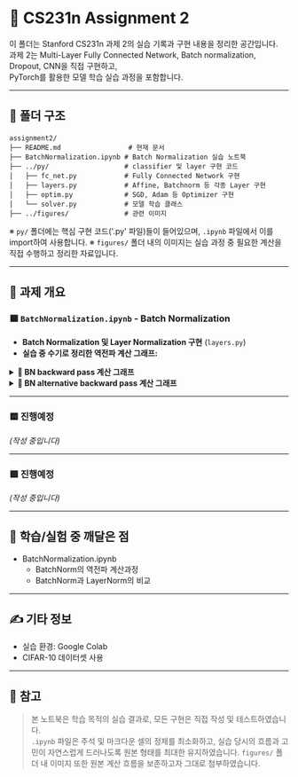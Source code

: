 # 📘 CS231n Assignment 2  

이 폴더는 Stanford CS231n 과제 2의 실습 기록과 구현 내용을 정리한 공간입니다.  
과제 2는 Multi-Layer Fully Connected Network, Batch normalization, Dropout, CNN을 직접 구현하고,  
PyTorch를 활용한 모델 학습 실습 과정을 포함합니다.

---

## 📁 폴더 구조

<pre><code>assignment2/
├── README.md                 # 현재 문서
├── BatchNormalization.ipynb # Batch Normalization 실습 노트북
├── ../py/                   # classifier 및 layer 구현 코드
│   ├── fc_net.py            # Fully Connected Network 구현
│   ├── layers.py            # Affine, Batchnorm 등 각종 Layer 구현
│   ├── optim.py             # SGD, Adam 등 Optimizer 구현
│   └── solver.py            # 모델 학습 클래스
├── ../figures/              # 관련 이미지
</code></pre>

※ `py/` 폴더에는 핵심 구현 코드('.py' 파일)들이 들어있으며, `.ipynb` 파일에서 이를 import하여 사용합니다.
※ `figures/` 폴더 내의 이미지는 실습 과정 중 필요한 계산을 직접 수행하고 정리한 자료입니다.

---

## 📄 과제 개요

### 🟦 `BatchNormalization.ipynb` - Batch Normalization

- **Batch Normalization 및 Layer Normalization 구현** (`layers.py`)
- **실습 중 수기로 정리한 역전파 계산 그래프:**

<details> <summary><strong>📌 BN backward pass 계산 그래프</strong></summary> <p align="center"> 
<img src="https://github.com/retnivv/AIKU-portfolio/raw/main/cs231n/assignment2/image/batchnorm_backward.jpg" width="500"/> </p> </details> <details> <summary><strong>📌 BN alternative backward pass 계산 그래프</strong></summary> <p align="center"> 
<img src="https://github.com/retnivv/AIKU-portfolio/raw/main/cs231n/assignment2/image/batchnorm_backward_alt.jpg" width="500"/> </p> </details>

---

### 🟨 진행예정

_(작성 중입니다)_

---

### 🟥 진행예정

_(작성 중입니다)_ 

---

## 🧠 학습/실험 중 깨달은 점

- BatchNormalization.ipynb
  - BatchNorm의 역전파 계산과정
  - BatchNorm과 LayerNorm의 비교

---

## ✍️ 기타 정보

- 실습 환경: Google Colab  
- CIFAR-10 데이터셋 사용 

---

## 📝 참고

> 본 노트북은 학습 목적의 실습 결과로, 모든 구현은 직접 작성 및 테스트하였습니다.  
> `.ipynb` 파일은 주석 및 마크다운 셀의 정제를 최소화하고, 실습 당시의 흐름과 고민이 자연스럽게 드러나도록 원본 형태를 최대한 유지하였습니다.
> `figures/` 폴더 내 이미지 또한 원본 계산 흐름을 보존하고자 그대로 첨부하였습니다.
